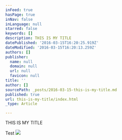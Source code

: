 ```yaml
---
inFeed: true
hasPage: true
inNav: false
inLanguage: null
starred: false
keywords: []
description: THIS IS MY TITLE
datePublished: '2016-03-15T16:20:25.919Z'
dateModified: '2016-03-15T16:20:13.259Z'
authors: []
publisher:
  name: null
  domain: null
  url: null
  favicon: null
title: ''
author: []
sourcePath: _posts/2016-03-15-this-is-my-title.md
published: true
url: this-is-my-title/index.html
_type: Article

---
```

THIS IS MY TITLE

Test
![](https://the-grid-user-content.s3-us-west-2.amazonaws.com/6a7f6721-c996-4059-85f3-77144313385b.jpg)